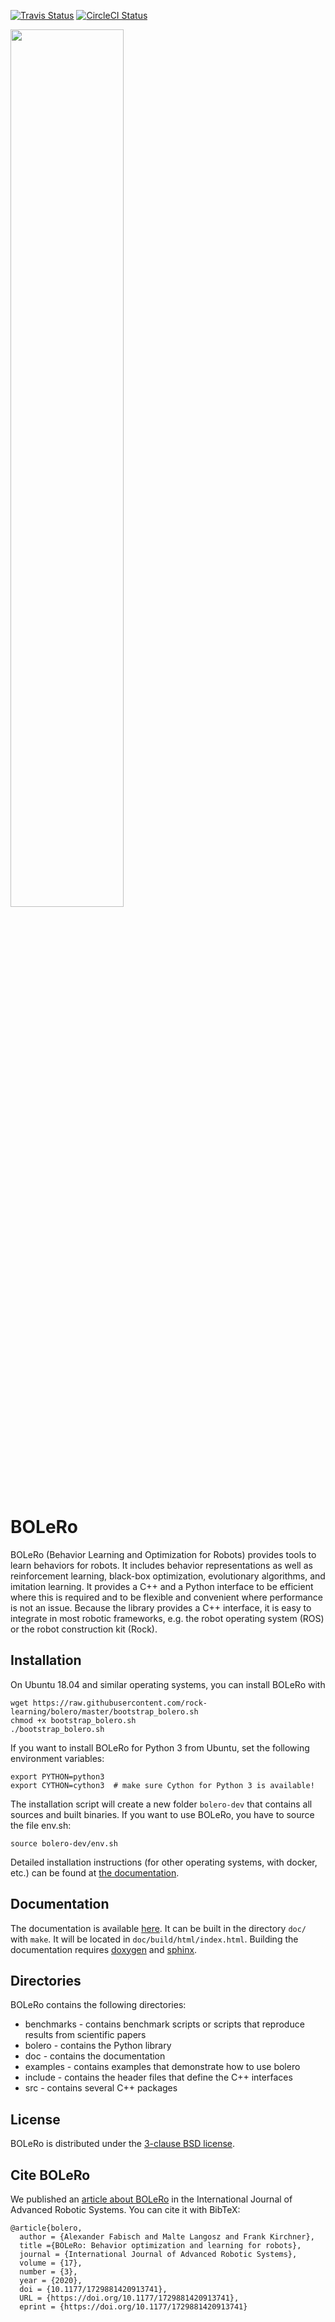 [![Travis Status](https://travis-ci.org/rock-learning/bolero.svg?branch=master)](https://travis-ci.org/rock-learning/bolero)
[![CircleCI Status](https://circleci.com/gh/rock-learning/bolero/tree/master.svg?style=shield&circle-token=:circle-token)](https://circleci.com/gh/rock-learning/bolero)

<img width="60%" src="doc/source/_static/logo.png" />

# BOLeRo

BOLeRo (Behavior Learning and Optimization for Robots) provides tools to learn
behaviors for robots. It includes behavior representations as well as
reinforcement learning, black-box optimization, evolutionary algorithms, and
imitation learning. It provides a C++ and a Python interface to be efficient
where this is required and to be flexible and convenient where performance is
not an issue. Because the library provides a C++ interface, it is easy to
integrate in most robotic frameworks, e.g. the robot operating system (ROS) or
the robot construction kit (Rock).

## Installation

On Ubuntu 18.04 and similar operating systems, you can install BOLeRo with

    wget https://raw.githubusercontent.com/rock-learning/bolero/master/bootstrap_bolero.sh
    chmod +x bootstrap_bolero.sh
    ./bootstrap_bolero.sh

If you want to install BOLeRo for Python 3 from Ubuntu, set the
following environment variables:

    export PYTHON=python3
    export CYTHON=cython3  # make sure Cython for Python 3 is available!

The installation script will create a new folder `bolero-dev` that contains
all sources and built binaries. If you want to use BOLeRo, you have to source
the file env.sh:

    source bolero-dev/env.sh

Detailed installation instructions (for other operating systems, with docker,
etc.) can be found at
[the documentation](https://rock-learning.github.io/bolero/installation.html).

## Documentation

The documentation is available [here](https://rock-learning.github.io/bolero).
It can be built in the directory `doc/` with `make`. It will be located
in `doc/build/html/index.html`. Building the documentation requires
[doxygen](http://www.stack.nl/~dimitri/doxygen/) and
[sphinx](http://sphinx-doc.org/).

## Directories

BOLeRo contains the following directories:

* benchmarks - contains benchmark scripts or scripts that reproduce results
  from scientific papers
* bolero - contains the Python library
* doc - contains the documentation
* examples - contains examples that demonstrate how to use bolero
* include - contains the header files that define the C++ interfaces
* src - contains several C++ packages

## License

BOLeRo is distributed under the
[3-clause BSD license](https://opensource.org/licenses/BSD-3-Clause).

## Cite BOLeRo

We published an [article about BOLeRo](https://journals.sagepub.com/doi/10.1177/1729881420913741)
in the International Journal of Advanced Robotic Systems. You can cite it with BibTeX:

```
@article{bolero,
  author = {Alexander Fabisch and Malte Langosz and Frank Kirchner},
  title ={BOLeRo: Behavior optimization and learning for robots},
  journal = {International Journal of Advanced Robotic Systems},
  volume = {17},
  number = {3},
  year = {2020},
  doi = {10.1177/1729881420913741},
  URL = {https://doi.org/10.1177/1729881420913741},
  eprint = {https://doi.org/10.1177/1729881420913741}
```
